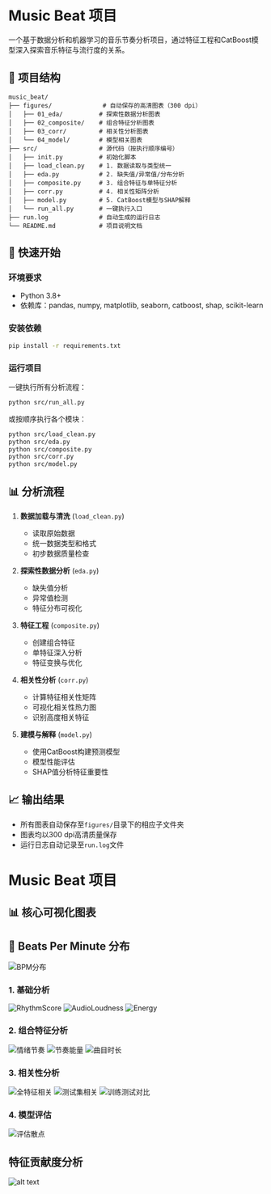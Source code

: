 # Music Beat 项目

一个基于数据分析和机器学习的音乐节奏分析项目，通过特征工程和CatBoost模型深入探索音乐特征与流行度的关系。

## 📁 项目结构

```
music_beat/
├── figures/              # 自动保存的高清图表（300 dpi）
│   ├── 01_eda/          # 探索性数据分析图表
│   ├── 02_composite/    # 组合特征分析图表
│   ├── 03_corr/         # 相关性分析图表
│   └── 04_model/        # 模型相关图表
├── src/                 # 源代码（按执行顺序编号）
│   ├── init.py          # 初始化脚本
│   ├── load_clean.py    # 1. 数据读取与类型统一
│   ├── eda.py           # 2. 缺失值/异常值/分布分析
│   ├── composite.py     # 3. 组合特征与单特征分析
│   ├── corr.py          # 4. 相关性矩阵分析
│   ├── model.py         # 5. CatBoost模型与SHAP解释
│   └── run_all.py       # 一键执行入口
├── run.log              # 自动生成的运行日志
└── README.md            # 项目说明文档
```

## 🚀 快速开始

### 环境要求

- Python 3.8+
- 依赖库：pandas, numpy, matplotlib, seaborn, catboost, shap, scikit-learn

### 安装依赖

```bash
pip install -r requirements.txt
```

### 运行项目

一键执行所有分析流程：

```bash
python src/run_all.py
```

或按顺序执行各个模块：

```bash
python src/load_clean.py
python src/eda.py
python src/composite.py
python src/corr.py
python src/model.py
```

## 📊 分析流程

1. **数据加载与清洗** (`load_clean.py`)
   - 读取原始数据
   - 统一数据类型和格式
   - 初步数据质量检查

2. **探索性数据分析** (`eda.py`)
   - 缺失值分析
   - 异常值检测
   - 特征分布可视化

3. **特征工程** (`composite.py`)
   - 创建组合特征
   - 单特征深入分析
   - 特征变换与优化

4. **相关性分析** (`corr.py`)
   - 计算特征相关性矩阵
   - 可视化相关性热力图
   - 识别高度相关特征

5. **建模与解释** (`model.py`)
   - 使用CatBoost构建预测模型
   - 模型性能评估
   - SHAP值分析特征重要性

## 📈 输出结果

- 所有图表自动保存至`figures/`目录下的相应子文件夹
- 图表均以300 dpi高清质量保存
- 运行日志自动记录至`run.log`文件










# Music Beat 项目

## 📊 核心可视化图表
## 🥁 Beats Per Minute 分布

![BPM分布](figures/eda/BeatsPerMinute.png)

### 1. 基础分析
![RhythmScore](picture/Figure_1.png)
![AudioLoudness](picture/Figure_2.png)
![Energy](picture/Figure_5.png)

### 2. 组合特征分析
![情绪节奏](figures/composite/MoodRhythm.png)
![节奏能量](figures/composite/RhythmEnergy.png)
![曲目时长](figures/composite/TrackDurationMin.png)

### 3. 相关性分析
![全特征相关](figures/corr/corr_Merged_All_Features.png)
![测试集相关](figures/corr/corr_Test_All_Features.png)
![训练测试对比](figures/corr/train_vs_test_corr.png)

### 4. 模型评估
![评估散点](figures/model/eval_scatter.png)


## 特征贡献度分析
![alt text](figures/model/shap_bar.png)

